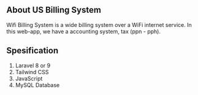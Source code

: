 ## About US Billing System
Wifi Billing System is a wide billing system over a WiFi internet service. In this web-app, we have a accounting system, tax (ppn - pph).

## Spesification
1. Laravel 8 or 9
2. Tailwind CSS
3. JavaScript
4. MySQL Database
